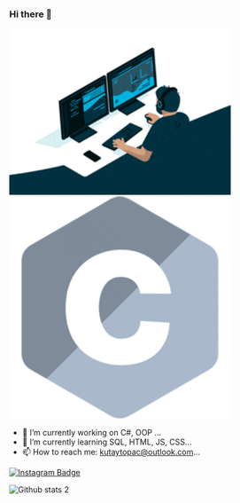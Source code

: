 ### Hi there 👋

<img src="https://github.com/KutayTopac/KutayTopac/blob/main/200.gif" width="400">


<img src="https://github.com/KutayTopac/KutayTopac/blob/main/programming-languages.gif" width="400">



- 🔭 I’m currently working on C#, OOP ...
- 🌱 I’m currently learning  SQL, HTML, JS, CSS...
- 📫 How to reach me: kutaytopac@outlook.com...



[![Instagram Badge](https://img.shields.io/badge/-Instagram-C13584?style=flat-quare&labelColor=C13584&logo=instagram&logoColor=white&link=link)](https://z-p15.www.instagram.com/kutaytopac/) 




![Github stats 2](https://github-readme-stats.vercel.app/api?username=KutayTopac&show_icons=true&theme=radical)





